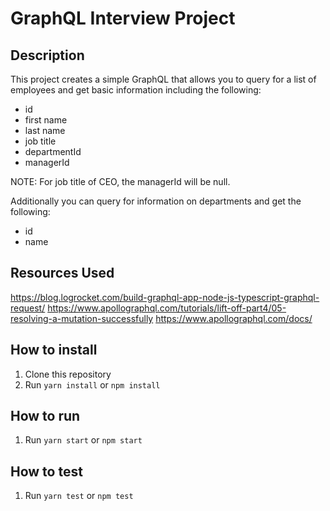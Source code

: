 # GraphQL Interview Project

## Description

This project creates a simple GraphQL that allows you to query for a list of employees and get basic information including the following:

- id
- first name
- last name
- job title
- departmentId
- managerId

NOTE: For job title of CEO, the managerId will be null.

Additionally you can query for information on departments and get the following:

- id
- name

## Resources Used

<https://blog.logrocket.com/build-graphql-app-node-js-typescript-graphql-request/>
<https://www.apollographql.com/tutorials/lift-off-part4/05-resolving-a-mutation-successfully>
<https://www.apollographql.com/docs/>

## How to install

1. Clone this repository
2. Run `yarn install` or `npm install`

## How to run

1. Run `yarn start` or `npm start`

## How to test

1. Run `yarn test` or `npm test`
